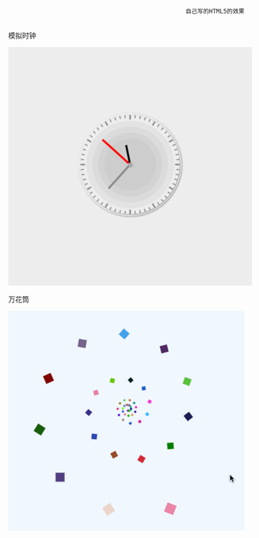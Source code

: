                                                       自己写的HTML5的效果
<br>
模拟时钟

  ![](https://raw.githubusercontent.com/AlbertXYZ/HTML5/master/Images/timer.gif)

万花筒

  ![](https://raw.githubusercontent.com/AlbertXYZ/HTML5/master/Images/wht.gif) 
  


